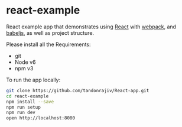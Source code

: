 # react-example

React example app that demonstrates using [React] with [webpack], and [babeljs], as well as project structure.

Please install all the Requirements:
- git
- Node v6
- npm v3

To run the app locally:

```bash
git clone https://github.com/tandonrajiv/React-app.git
cd react-example
npm install --save
npm run setup
npm run dev
open http://localhost:8080
```

[React]: http://facebook.github.io/react/
[webpack]: http://webpack.github.io/
[babeljs]: https://babeljs.io/
